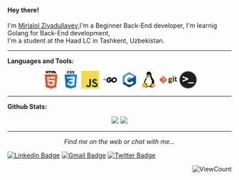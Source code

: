 <h4>Hey there!</h4>

I'm [Mirjalol Ziyadullayev](https://mirjalolziyadullayev.github.io/Person-s-Blog/),I'm a Beginner Back-End developer, I'm learnig Golang for Back-End development, <br/> I'm a student at the Haad LC in Tashkent, Uzbekistan.

<!-- ---
 
**Currently I am working ...**

- <div>
    <img width="250" height="95" align='left' src="https://raw.githubusercontent.com/verma-anushka/verma-anushka/master/images/hopsteiner.png" >
    ... as a <strong>Freelancer</strong> for a US based organization- Hopsteiner, where I am working on designing & developing an internal web application to analyze, integrate, access, and visualize hop data.
    <br />
    <strong>Tech Stack: </strong> ReactJS, Javascript, Typescript, NodeJS, ExpressJS, MySQL, AWS 
    <br /> 
    <br /> 
  </div>
  
- <div>
    <img width="250" height="100" align='right' src="https://raw.githubusercontent.com/verma-anushka/verma-anushka/master/images/gfg.png" style="margin-left: -10px" >
    ... as a <strong>Technical Content Writer</strong> at Geeks for Geeks where I have penned down forty plus detailed and comprehensive articles covering various web technologies and Data Structures & Algorithms concepts.
    <br />
    <strong>View: </strong> <a href="https://auth.geeksforgeeks.org/user/verma_anushka/articles" >Geeks for Geeks</a> 
    <br /> 
  </div> -->

 ---
 
**Languages and Tools:**

<p align="center">

  <div align="center">
  
<code><img height="40" src="https://raw.githubusercontent.com/github/explore/80688e429a7d4ef2fca1e82350fe8e3517d3494d/topics/html/html.png"></code> <code><img height="40" src="https://raw.githubusercontent.com/github/explore/80688e429a7d4ef2fca1e82350fe8e3517d3494d/topics/css/css.png"></code> <code><img height="40" src="https://raw.githubusercontent.com/github/explore/80688e429a7d4ef2fca1e82350fe8e3517d3494d/topics/javascript/javascript.png"></code> <code><img height="40" src="https://raw.githubusercontent.com/github/explore/80688e429a7d4ef2fca1e82350fe8e3517d3494d/topics/go/go.png"></code> <code><img height="40" src="https://raw.githubusercontent.com/github/explore/80688e429a7d4ef2fca1e82350fe8e3517d3494d/topics/c/c.png"></code> <code><img height="40" src="https://raw.githubusercontent.com/github/explore/80688e429a7d4ef2fca1e82350fe8e3517d3494d/topics/linux/linux.png"></code> <code><img height="40" src="https://raw.githubusercontent.com/github/explore/80688e429a7d4ef2fca1e82350fe8e3517d3494d/topics/git/git.png"></code> <code><img height="40" src="https://raw.githubusercontent.com/github/explore/80688e429a7d4ef2fca1e82350fe8e3517d3494d/topics/terminal/terminal.png"></code>

  </div>
  </p>

 ---
 
**Github Stats:**

<p align="center">
  
  <img src="https://github-readme-stats.vercel.app/api?username=mirjalolziyadullayev&count_private=true&show_icons=true&theme=dracula&line_height=33">
  <img src="https://github-readme-stats.vercel.app/api/top-langs/?username=mirjalolziyadullayev&count_private=true&hide=html,scss,,ejs&theme=dracula&line_height=10">

</p>

 ---
 
<p align="center">
  <i>Find me on the web or chat with me...</i>
  
   [![Linkedin Badge](https://img.shields.io/badge/-mirjalolziyadullayev-blue?style=flat-square&logo=Linkedin&logoColor=white&link=https://www.linkedin.com/in/mirjalolziyadullayev/)](https://www.linkedin.com/in/mirjalolziyadullayev/) 
   [![Gmail Badge](https://img.shields.io/badge/-mirjalolziyadullayev-c14438?style=flat-square&logo=Gmail&logoColor=white&link=mailto:v.anushka786@gmail.com)](mailto:v.trashedsmile@gmail.com)
   [![Twitter Badge](https://img.shields.io/badge/-@z55867-1ca0f1?style=flat-square&labelColor=1ca0f1&logo=twitter&logoColor=white&link=https://twitter.com/z55867)](https://twitter.com/z55867) 
   <!-- [![GeeksforGeeks Badge](https://img.shields.io/badge/-mirjalolziyadullayev-1c6340?style=flat&logo=GeeksforGeeks&logoColor=white&link=https://auth.geeksforgeeks.org/user/verma_anushka/articles)](https://auth.geeksforgeeks.org/user/verma_anushka/articles) -->
</p>

<div align="right">
  
![ViewCount](https://views.whatilearened.today/views/github/mirjalolziyadullayev/mirjalolziyadullayev.svg) 
</div>

